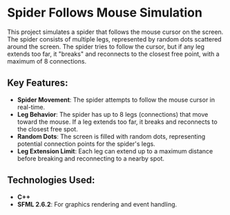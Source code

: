 # Spider Follows Mouse Simulation

This project simulates a spider that follows the mouse cursor on the screen. The spider consists of multiple legs, represented by random dots scattered around the screen. The spider tries to follow the cursor, but if any leg extends too far, it "breaks" and reconnects to the closest free point, with a maximum of 8 connections.

## Key Features:
- **Spider Movement**: The spider attempts to follow the mouse cursor in real-time.
- **Leg Behavior**: The spider has up to 8 legs (connections) that move toward the mouse. If a leg extends too far, it breaks and reconnects to the closest free spot.
- **Random Dots**: The screen is filled with random dots, representing potential connection points for the spider's legs.
- **Leg Extension Limit**: Each leg can extend up to a maximum distance before breaking and reconnecting to a nearby spot.

## Technologies Used:
- **C++**
- **SFML 2.6.2**: For graphics rendering and event handling.
